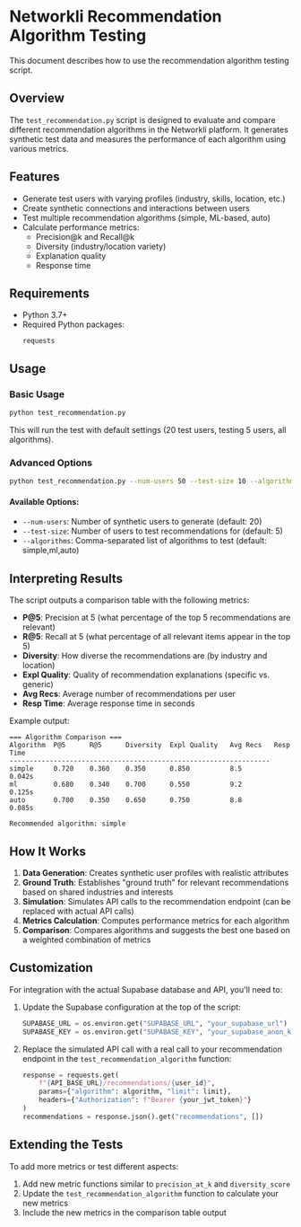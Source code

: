 # Networkli Recommendation Algorithm Testing

This document describes how to use the recommendation algorithm testing script.

## Overview

The `test_recommendation.py` script is designed to evaluate and compare different recommendation algorithms in the Networkli platform. It generates synthetic test data and measures the performance of each algorithm using various metrics.

## Features

- Generate test users with varying profiles (industry, skills, location, etc.)
- Create synthetic connections and interactions between users
- Test multiple recommendation algorithms (simple, ML-based, auto)
- Calculate performance metrics:
  - Precision@k and Recall@k
  - Diversity (industry/location variety)
  - Explanation quality
  - Response time

## Requirements

- Python 3.7+
- Required Python packages:
  ```
  requests
  ```

## Usage

### Basic Usage

```bash
python test_recommendation.py
```

This will run the test with default settings (20 test users, testing 5 users, all algorithms).

### Advanced Options

```bash
python test_recommendation.py --num-users 50 --test-size 10 --algorithms simple,ml
```

#### Available Options:

- `--num-users`: Number of synthetic users to generate (default: 20)
- `--test-size`: Number of users to test recommendations for (default: 5)
- `--algorithms`: Comma-separated list of algorithms to test (default: simple,ml,auto)

## Interpreting Results

The script outputs a comparison table with the following metrics:

- **P@5**: Precision at 5 (what percentage of the top 5 recommendations are relevant)
- **R@5**: Recall at 5 (what percentage of all relevant items appear in the top 5)
- **Diversity**: How diverse the recommendations are (by industry and location)
- **Expl Quality**: Quality of recommendation explanations (specific vs. generic)
- **Avg Recs**: Average number of recommendations per user
- **Resp Time**: Average response time in seconds

Example output:
```
=== Algorithm Comparison ===
Algorithm  P@5      R@5      Diversity  Expl Quality   Avg Recs   Resp Time  
-----------------------------------------------------------------
simple     0.720    0.360    0.350      0.850          8.5        0.042s
ml         0.680    0.340    0.700      0.550          9.2        0.125s
auto       0.700    0.350    0.650      0.750          8.8        0.085s

Recommended algorithm: simple
```

## How It Works

1. **Data Generation**: Creates synthetic user profiles with realistic attributes
2. **Ground Truth**: Establishes "ground truth" for relevant recommendations based on shared industries and interests
3. **Simulation**: Simulates API calls to the recommendation endpoint (can be replaced with actual API calls)
4. **Metrics Calculation**: Computes performance metrics for each algorithm
5. **Comparison**: Compares algorithms and suggests the best one based on a weighted combination of metrics

## Customization

For integration with the actual Supabase database and API, you'll need to:

1. Update the Supabase configuration at the top of the script:
   ```python
   SUPABASE_URL = os.environ.get("SUPABASE_URL", "your_supabase_url")
   SUPABASE_KEY = os.environ.get("SUPABASE_KEY", "your_supabase_anon_key")
   ```

2. Replace the simulated API call with a real call to your recommendation endpoint in the `test_recommendation_algorithm` function:
   ```python
   response = requests.get(
       f"{API_BASE_URL}/recommendations/{user_id}",
       params={"algorithm": algorithm, "limit": limit},
       headers={"Authorization": f"Bearer {your_jwt_token}"}
   )
   recommendations = response.json().get("recommendations", [])
   ```

## Extending the Tests

To add more metrics or test different aspects:

1. Add new metric functions similar to `precision_at_k` and `diversity_score`
2. Update the `test_recommendation_algorithm` function to calculate your new metrics
3. Include the new metrics in the comparison table output 